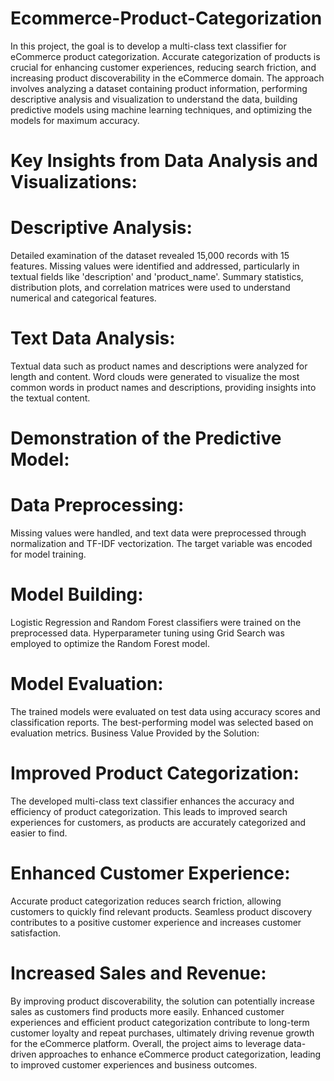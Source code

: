 # Ecommerce-Product-Categorization
In this project, the goal is to develop a multi-class text classifier for eCommerce product categorization. Accurate categorization of products is crucial for enhancing customer experiences, reducing search friction, and increasing product discoverability in the eCommerce domain. The approach involves analyzing a dataset containing product information, performing descriptive analysis and visualization to understand the data, building predictive models using machine learning techniques, and optimizing the models for maximum accuracy.

# Key Insights from Data Analysis and Visualizations:
# Descriptive Analysis:
Detailed examination of the dataset revealed 15,000 records with 15 features.
Missing values were identified and addressed, particularly in textual fields like 'description' and 'product_name'.
Summary statistics, distribution plots, and correlation matrices were used to understand numerical and categorical features.

# Text Data Analysis:
Textual data such as product names and descriptions were analyzed for length and content.
Word clouds were generated to visualize the most common words in product names and descriptions, providing insights into the textual content.

# Demonstration of the Predictive Model:
# Data Preprocessing:
Missing values were handled, and text data were preprocessed through normalization and TF-IDF vectorization.
The target variable was encoded for model training.

# Model Building:
Logistic Regression and Random Forest classifiers were trained on the preprocessed data.
Hyperparameter tuning using Grid Search was employed to optimize the Random Forest model.

# Model Evaluation:
The trained models were evaluated on test data using accuracy scores and classification reports.
The best-performing model was selected based on evaluation metrics.
Business Value Provided by the Solution:

# Improved Product Categorization:
The developed multi-class text classifier enhances the accuracy and efficiency of product categorization.
This leads to improved search experiences for customers, as products are accurately categorized and easier to find.

# Enhanced Customer Experience:
Accurate product categorization reduces search friction, allowing customers to quickly find relevant products.
Seamless product discovery contributes to a positive customer experience and increases customer satisfaction.

# Increased Sales and Revenue:
By improving product discoverability, the solution can potentially increase sales as customers find products more easily.
Enhanced customer experiences and efficient product categorization contribute to long-term customer loyalty and repeat purchases, ultimately driving revenue growth for the eCommerce platform.
Overall, the project aims to leverage data-driven approaches to enhance eCommerce product categorization, leading to improved customer experiences and business outcomes.

